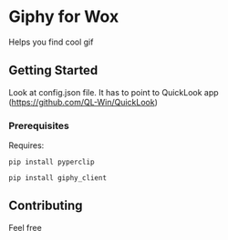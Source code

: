 # Giphy for Wox

Helps you find cool gif

## Getting Started

Look at config.json file. It has to point to QuickLook app (https://github.com/QL-Win/QuickLook)

### Prerequisites

Requires:

```
pip install pyperclip
```
```
pip install giphy_client
```

## Contributing

Feel free